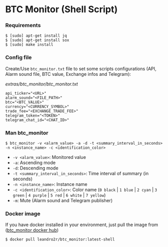 # BTC Monitor (Shell Script)

### Requirements

```shell
$ [sudo] apt-get install jq
$ [sudo] apt-get install sox
$ [sudo] make install
```

### Config file

Create/Use `btc_monitor.txt` file to set some scripts configurations (API, Alarm sound file, BTC value, Exchange infos and Telegram):

*extras/btc_monitor/btc_monitor.txt*
```
api_ticker="<URL>"
alarm_sound="<FILE_PATH>"
btc="<BTC_VALUE>"
currency="<CURRENCY_SYMBOL>"
trade_fee="<EXCHANGE_TRADE_FEE>"
telegram_token="<TOKEN>"
telegram_chat_id="<CHAT_ID>"
```

### Man btc_monitor

```shell
$ btc_monitor -v <alarm_value> -a -d -t <summary_interval_in_seconds> -n <instance_name> -c <identification_color>
```

- `-v <alarm_value>`: Monitored value
- `-a`: Ascending mode
- `-d`: Descending mode
- `-t <summary_interval_in_seconds>`: Time interval of summary (in seconds)
- `-n <instance_name>`: Instance name
- `-c <identification_color>`: Color name (`0 black` | `1 blue` | `2 cyan` | `3 green` | `4 purple` | `5 red` | `6 white` | `7 yellow`)
- `-m`: Mute (Alarm sound and Telegram publisher)

### Docker image

If you have docker installed in your environment, just pull the image from ([btc_monitor docker hub](https://hub.docker.com/r/leandro2r/btc_monitor))

```shell
$ docker pull leandro2r/btc_monitor:latest-shell
```
